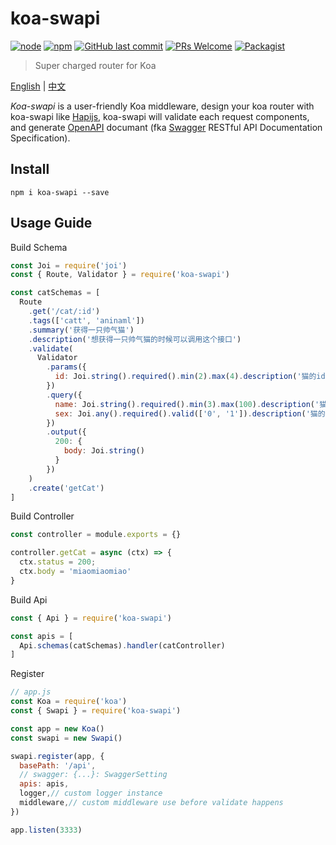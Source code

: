 # koa-swapi


[![node](https://img.shields.io/node/v/passport.svg?style=flat-square)](https://github.com/haowen737/koa-swapi)
[![npm](https://img.shields.io/npm/v/npm.svg?style=flat-square)](https://github.com/haowen737/koa-swapi)
[![GitHub last commit](https://img.shields.io/github/last-commit/google/skia.svg?style=flat-square)](https://github.com/haowen737/koa-swapi)
[![PRs Welcome](https://img.shields.io/badge/PRs-welcome-brightgreen.svg?style=flat-square)](http://makeapullrequest.com)
[![Packagist](https://img.shields.io/packagist/l/doctrine/orm.svg?style=flat-square)](https://github.com/haowen737/koa-swapi)


> Super charged router for Koa

[English](https://github.com/haowen737/koa-swapi/blob/master/README.md) | [中文](https://github.com/haowen737/koa-swapi/blob/master/docs/README-zh.md)

*Koa-swapi* is a user-friendly Koa middleware, design your koa router with koa-swapi like [Hapijs](https://hapijs.com/), koa-swapi will validate each request components, and generate [OpenAPI](https://www.openapis.org/) documant (fka [Swagger](https://swagger.io/) RESTful API Documentation Specification).

## Install

```shell
npm i koa-swapi --save
```

## Usage Guide

Build Schema

```js
const Joi = require('joi')
const { Route, Validator } = require('koa-swapi')

const catSchemas = [
  Route
    .get('/cat/:id')
    .tags(['catt', 'aninaml'])
    .summary('获得一只帅气猫')
    .description('想获得一只帅气猫的时候可以调用这个接口')
    .validate(
      Validator
        .params({
          id: Joi.string().required().min(2).max(4).description('猫的id')
        })
        .query({
          name: Joi.string().required().min(3).max(100).description('猫的名字'),
          sex: Joi.any().required().valid(['0', '1']).description('猫的性别, 0:男, 1:女')
        })
        .output({
          200: {
            body: Joi.string()
          }
        })
    )
    .create('getCat')
]

```

Build Controller

```js
const controller = module.exports = {}

controller.getCat = async (ctx) => {
  ctx.status = 200;
  ctx.body = 'miaomiaomiao'
}
```

Build Api

```js
const { Api } = require('koa-swapi')

const apis = [
  Api.schemas(catSchemas).handler(catController)
]
```

Register

```js
// app.js
const Koa = require('koa')
const { Swapi } = require('koa-swapi')

const app = new Koa()
const swapi = new Swapi()

swapi.register(app, {
  basePath: '/api',
  // swagger: {...}: SwaggerSetting
  apis: apis,
  logger,// custom logger instance
  middleware,// custom middleware use before validate happens
})

app.listen(3333)
```